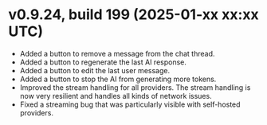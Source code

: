 # v0.9.24, build 199 (2025-01-xx xx:xx UTC)
- Added a button to remove a message from the chat thread.
- Added a button to regenerate the last AI response.
- Added a button to edit the last user message.
- Added a button to stop the AI from generating more tokens.
- Improved the stream handling for all providers. The stream handling is now very resilient and handles all kinds of network issues.
- Fixed a streaming bug that was particularly visible with self-hosted providers.